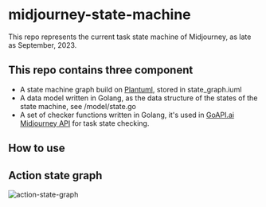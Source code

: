 # midjourney-state-machine
This repo represents the current task state machine of Midjourney, as late as September, 2023.

## This repo contains three component
- A state machine graph build on [Plantuml](http://www.plantuml.com), stored in state_graph.iuml
- A data model written in Golang, as the data structure of the states of the state machine, see /model/state.go
- A set of checker functions written in Golang, it's used in [GoAPI.ai Midjourney API](https://goapi.ai/midjourney-api) for task state checking.

## How to use

## Action state graph
![action-state-graph](http://www.plantuml.com/plantuml/proxy?cache=no&src=https://raw.githubusercontent.com/goapi-ai/midjourney-state-machine/main/state_graph.iuml)
